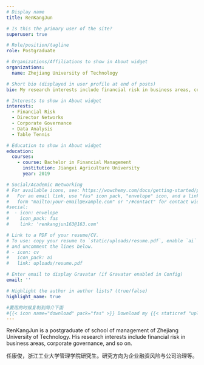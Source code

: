 ```yaml
---
# Display name
title: RenKangJun

# Is this the primary user of the site?
superuser: true

# Role/position/tagline
role: Postgraduate

# Organizations/Affiliations to show in About widget
organizations:
  name: Zhejiang University of Technology

# Short bio (displayed in user profile at end of posts)
bio: My research interests include financial risk in business areas, corporate governance, and so on.

# Interests to show in About widget
interests:
  - Financial Risk
  - Director Networks
  - Corporate Governance
  - Data Analysis
  - Table Tennis

# Education to show in About widget
education:
  courses:
    - course: Bachelor in Financial Management
      institution: Jiangxi Agriculture University
      year: 2019

# Social/Academic Networking
# For available icons, see: https://wowchemy.com/docs/getting-started/page-builder/#icons
#   For an email link, use "fas" icon pack, "envelope" icon, and a link in the
#   form "mailto:your-email@example.com" or "/#contact" for contact widget.
#social:
#  - icon: envelope
#    icon_pack: fas
#    link: 'renkangjun163@163.com'

# Link to a PDF of your resume/CV.
# To use: copy your resume to `static/uploads/resume.pdf`, enable `ai` icons in `params.toml`,
# and uncomment the lines below.
# - icon: cv
#   icon_pack: ai
#   link: uploads/resume.pdf

# Enter email to display Gravatar (if Gravatar enabled in Config)
email: ''

# Highlight the author in author lists? (true/false)
highlight_name: true

#要用的时候复制到简介下面
#{{< icon name="download" pack="fas" >}} Download my {{< staticref "uploads/demo_resume.pdf" "newtab" >}}resumé{{< /staticref >}}.
---
```


RenKangJun is a postgraduate of school of management of Zhejiang University of Technology. His research interests include financial risk in business areas, corporate governance, and so on.

任康俊，浙江工业大学管理学院研究生。研究方向为企业融资风险与公司治理等。

